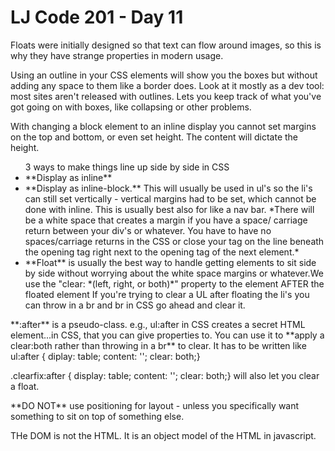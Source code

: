 # LJ Code 201 - Day 11
<p>Floats were initially designed so that text can flow around images, so this is why they have strange properties in modern usage.</p>

<p>Using an outline in your CSS elements will show you the boxes but without adding any space to them like a border does. Look at it mostly as a dev tool: most sites aren't released with outlines. Lets you keep track of what you've got going on with boxes, like collapsing or other problems.</p>

<p>With changing a block element to an inline display you cannot set margins on the top and bottom, or even set height. The content will dictate the height.</p>

<ul> 3 ways to make things line up side by side in CSS
<li>**Display as inline**</li>
<li>**Display as inline-block.** This will usually be used in ul's so the li's can still set vertically - vertical margins had to be set, which cannot be done with inline. This is usually best also for like a nav bar. *There will be a white space that creates a margin if you have a space/ carriage return between your div's or whatever. You have to have no spaces/carriage returns in the CSS or close your tag on the line beneath the opening tag right next to the opening tag of the next element.*</li>
<li>**Float** is usually the best way to handle getting elements to sit side by side without worrying about the white space margins or whatever.We use the "clear: *(left, right, or both)*" property to the element AFTER the floated element If you're trying to clear a UL after floating the li's you can throw in a br and br in CSS go ahead and clear it.</li>
</ul>

<p> **:after** is a pseudo-class. e.g., ul:after in CSS creates a secret HTML element...in CSS, that you can give properties to. You can use it to **apply a clear:both rather than throwing in a br** to clear. It has to be written like ul:after { diplay: table; content: ''; clear: both;}</p>

<p>.clearfix:after { display: table; content: ''; clear: both;} will also let you clear a float.</p>

<p>**DO NOT** use positioning for layout - unless you specifically want something to sit on top of something else.</p>

<p>THe DOM is not the HTML. It is an object model of the HTML in javascript.</p>
